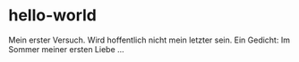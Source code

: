 # hello-world
Mein erster Versuch. 
Wird hoffentlich nicht mein letzter sein.
Ein Gedicht: Im Sommer meiner ersten Liebe ...
